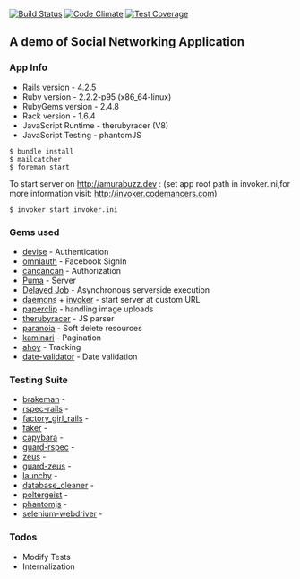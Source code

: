 [![Build Status](https://travis-ci.org/hack-do/amurabuzz.svg?branch=develop)](https://travis-ci.org/hack-do/amurabuzz)
[![Code Climate](https://codeclimate.com/github/hack-do/amurabuzz/badges/gpa.svg)](https://codeclimate.com/github/hack-do/amurabuzz)
[![Test Coverage](https://codeclimate.com/github/hack-do/amurabuzz/badges/coverage.svg)](https://codeclimate.com/github/hack-do/amurabuzz/coverage)
## A demo of Social Networking Application

### App Info
* Rails version             - 4.2.5
* Ruby version              - 2.2.2-p95 (x86_64-linux)
* RubyGems version          - 2.4.8
* Rack version              - 1.6.4
* JavaScript Runtime        - therubyracer (V8)
* JavaScript Testing        - phantomJS

```
$ bundle install
$ mailcatcher
$ foreman start
```

To start server on http://amurabuzz.dev :
(set app root path in invoker.ini,for more information visit: http://invoker.codemancers.com)
```
$ invoker start invoker.ini
```


### Gems used

* [devise] - Authentication
* [omniauth] - Facebook SignIn
* [cancancan] - Authorization
* [Puma] - Server
* [Delayed Job] - Asynchronous serverside execution
* [daemons] + [invoker] - start server at custom URL
* [paperclip] - handling image uploads
* [therubyracer] - JS parser
* [paranoia] - Soft delete resources
* [kaminari] - Pagination
* [ahoy] - Tracking
* [date-validator] - Date validation

### Testing Suite
* [brakeman] -
* [rspec-rails] -
* [factory_girl_rails] -
* [faker] -
* [capybara] -
* [guard-rspec] -
* [zeus] -
* [guard-zeus] -
* [launchy] -
* [database_cleaner] -
* [poltergeist] -
* [phantomjs] -
* [selenium-webdriver] -

### Todos

 - Modify Tests
 - Internalization


[devise]: <https://github.com/plataformatec/devise>
[omniauth]: <https://github.com/intridea/omniauth>
[cancancan]: <https://github.com/CanCanCommunity/cancancan>
[Puma]: <https://github.com/puma/puma>
[Delayed Job]: <https://github.com/collectiveidea/delayed_job>
[daemons]: <https://github.com/thuehlinger/daemons>
[invoker]: <https://github.com/code-mancers/invoker>
[paperclip]: <https://github.com/thoughtbot/paperclip>
[therubyracer]: <https://github.com/cowboyd/therubyracer>
[paranoia]: <https://github.com/rubysherpas/paranoia>
[kaminari]: <https://github.com/amatsuda/kaminari>
[ahoy]: <https://github.com/ankane/ahoy>
[date-validator]: <https://github.com/codegram/date_validator>

[brakeman]: <https://github.com/presidentbeef/brakeman>
[rspec-rails]: <https://github.com/rspec/rspec-rails>
[factory_girl_rails]: <https://github.com/thoughtbot/factory_girl_rails>
[faker]: <https://github.com/stympy/faker>
[capybara]: <https://github.com/jnicklas/capybara>
[guard-rspec]: <https://github.com/guard/guard-rspec>
[zeus]: <https://github.com/burke/zeus>
[guard-zeus]: <https://github.com/qnm/guard-zeus>
[launchy]: <https://github.com/copiousfreetime/launchy>
[database_cleaner]: <https://github.com/DatabaseCleaner/database_cleaner>
[poltergeist]: <https://github.com/teampoltergeist/poltergeist>
[phantomjs]: <http://phantomjs.org/>
[selenium-webdriver]: <https://github.com/vertis/selenium-webdriver>